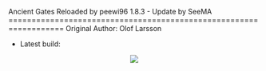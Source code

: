 <p align="center">
</p>
Ancient Gates Reloaded by peewi96 
1.8.3 - Update by SeeMA
==================================================================
Original Author: Olof Larsson

- Latest build: 

<p align="center">
<img src="http://api.mcstats.org/signature/AncientGates.png" />
</p>
